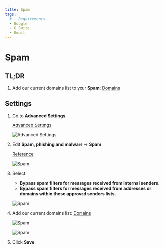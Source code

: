 ```yaml
---
title: Spam
tags:
  # - Requirements
  - Google
  - G Suite
  - Gmail
---
```

# Spam

## TL;DR

1. Add our current domains list to your **Spam**: [Domains](../domains.html#separated-by-spaces)

## Settings

1. Go to **Advanced Settings**.

   [Advanced Settings](https://admin.google.com/AdminHome#ServiceSettings/service=email&subtab=filters)

   ![Advanced Settings](https://cdn.phishx.io/phishx-docs/images/google_admin_05.webp)

2. Edit **Spam, phishing and malware** -> **Spam**

   [Reference](https://support.google.com/a/answer/2368132)

   ![Spam](https://cdn.phishx.io/phishx-docs/images/google_admin_07.webp)

3. Select:
   * **Bypass spam filters for messages received from internal senders.**
   * **Bypass spam filters for messages received from addresses or domains within these approved senders lists.**

   ![Spam](https://cdn.phishx.io/phishx-docs/images/google_admin_08.webp)

4. Add our current domains list: [Domains](../domains.html#separated-by-spaces)

   ![Spam](https://cdn.phishx.io/phishx-docs/images/google_admin_09.webp)

   ![Spam](https://cdn.phishx.io/phishx-docs/images/google_admin_10.webp)

5. Click **Save**.
